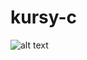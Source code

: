 # kursy-c
![alt text](https://cdn.discordapp.com/attachments/421005196487819266/970731112164884520/FRWgIMqXwAE7WWB.jpg)
